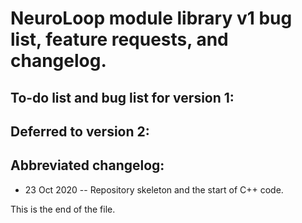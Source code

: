 # NeuroLoop module library v1 bug list, feature requests, and changelog.


## To-do list and bug list for version 1:


## Deferred to version 2:


## Abbreviated changelog:

* 23 Oct 2020 --
Repository skeleton and the start of C++ code.


This is the end of the file.
